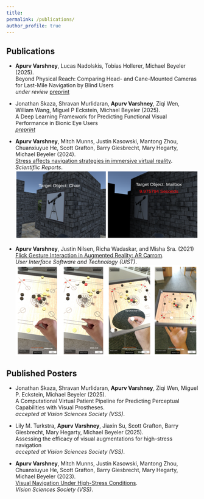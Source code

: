 ```yaml
---
title:
permalink: /publications/
author_profile: true
---
```


## Publications

- **Apurv Varshney**, Lucas Nadolskis, Tobias Hollerer, Michael Beyeler (2025). <br>
  Beyond Physical Reach: Comparing Head- and Cane-Mounted Cameras for Last-Mile Navigation by Blind Users <br>
  *under review* [preprint](/files/paper2025.pdf)

- Jonathan Skaza, Shravan Murlidaran, **Apurv Varshney**, Ziqi Wen, William Wang, Miguel P Eckstein, Michael Beyeler (2025). <br>
  A Deep Learning Framework for Predicting Functional Visual Performance in Bionic Eye Users <br>
  [*preprint*](https://www.biorxiv.org/content/10.1101/2025.06.23.660990v1)

- **Apurv Varshney**, Mitch Munns, Justin Kasowski, Mantong Zhou, Chuanxiuyue He, Scott Grafton, Barry Giesbrecht, Mary Hegarty, Michael Beyeler (2024). <br>
  [Stress affects navigation strategies in immersive virtual reality](https://www.nature.com/articles/s41598-024-56048-8). <br>
  *Scientifiic Reports*.<br>
  ![title](/images/stress.png)

- **Apurv Varshney**, Justin Nilsen, Richa Wadaskar, and Misha Sra. (2021) <br>
  [Flick Gesture Interaction in Augmented Reality: AR Carrom](https://dl.acm.org/doi/10.1145/3474349.3480229). <br>
  *User Interface Software and Technology (UIST)*. <br>
  ![title](/images/flick.png)

## Published Posters
- Jonathan Skaza, Shravan Murlidaran, **Apurv Varshney**, Ziqi Wen, Miguel P. Eckstein, Michael Beyeler (2025). <br>
  A Computational Virtual Patient Pipeline for Predicting Perceptual Capabilities with Visual Prostheses. <br>
  *accepted at Vision Sciences Society (VSS)*.

- Lily M. Turkstra, **Apurv Varshney**, Jiaxin Su, Scott Grafton, Barry Giesbrecht, Mary Hegarty, Michael Beyeler (2025). <br>
  Assessing the efficacy of visual augmentations for high-stress navigation <br>
  *accepted at Vision Sciences Society (VSS)*.

- **Apurv Varshney**, Mitch Munns, Justin Kasowski, Mantong Zhou, Chuanxiuyue He, Scott Grafton, Barry Giesbrecht, Mary Hegarty, Michael Beyeler (2023). <br>
  [Visual Navigation Under High-Stress Conditions](https://doi.org/10.1167/jov.23.9.5184). <br>
  *Vision Sciences Society (VSS)*.
